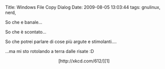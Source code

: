 Title: Windows File Copy Dialog
Date:  2009-08-05 13:03:44
tags: gnulinux, nerd,

So che e banale...

So che è scontato...

So che potrei parlare di cose più argute e stimolanti....


...ma mi sto rotolando a terra dalle risate :D


<center>[http://xkcd.com/612/][1]</center>

   [1]: http://xkcd.com/612/
